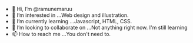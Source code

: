 - 👋 Hi, I’m @ramunemaruu
- 👀 I’m interested in ...Web design and illustration.
- 🌱 I’m currently learning ...Javascript, HTML, CSS.
- 💞️ I’m looking to collaborate on ...Not anything right now. I'm still learning
- 📫 How to reach me ...You don't need to.

<!---
ramunemaruu/ramunemaruu is a ✨ special ✨ repository because its `README.md` (this file) appears on your GitHub profile.
You can click the Preview link to take a look at your changes.
--->
